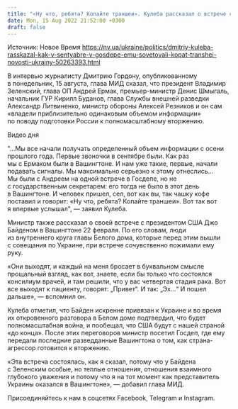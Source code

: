 ```yaml
---
title: "«Ну что, ребята? Копайте траншеи». Кулеба рассказал о встрече с представителем Госдепа США в сентябре 2021-го"
date: Mon, 15 Aug 2022 21:52:00 +0300
draft: false
---
```

Источник: Новое Время https://nv.ua/ukraine/politics/dmitriy-kuleba-rasskazal-kak-v-sentyabre-v-gosdepe-emu-sovetovali-kopat-transhei-novosti-ukrainy-50263393.html


В интервью журналисту Дмитрию Гордону, опубликованному в понедельник, 15 августа, глава МИД сказал, что президент Владимир Зеленский, глава ОП Андрей Ермак, премьер-министр Денис Шмыгаль, начальник ГУР Кирилл Буданов, глава Службы внешней разведки Александр Литвиненко, министр обороны Алексей Резников и он сам «владели приблизительно одинаковым объемом информации» по поводу подготовки России к полномасштабному вторжению.

 Видео дня   

"…Мы все начали получать определенный объем информации с осени прошлого года. Первые звоночки в сентябре были. Как раз мы с Ермаком были в Вашингтоне. И нам уже такие, первые, начали подавать сигналы. Мы максимально серьезно к этому отнеслись… Мы были с Андреем на одной встрече в Госдепе, но не с государственным секретарем: его тогда не было в этот день в Вашингтоне. И человек пришел, сел, вот как вы, так чашку кофе поставил и говорит: «Ну что, ребята? Копайте траншеи». Вот так вот я впервые услышал", — заявил Кулеба.

Министр также рассказал о своей встрече с президентом США Джо Байденом в Вашингтоне 22 февраля. По его словам, люди из внутреннего круга главы Белого дома, которые перед этим вышли с совещания по Украине, при встрече сочувственно пожимали ему руку.

«Они выходят, и каждый на меня бросает в буквальном смысле прощальный взгляд, как вот, знаете, если бы только что состоялся консилиум врачей, и там решили, что у вас четвертая стадия рака. Вот все выходят к пациенту, говорят: „Привет“. И так: „Эх…“ И пошел дальше», — вспомнил он.

Кулеба отметил, что Байден искренне привязан к Украине и во время их откровенного разговора в Белом доме подтвердил, что будет полномасштабная война, и пообещал, что США будут с нашей страной «до конца». После этих переговоров министр посетил Госдеп, где ему передали последние разведданные Вашингтона о том, как страна-агрессор готовится к вторжению.

«Эта встреча состоялась, как я сказал, потому что у Байдена с Зеленским особые, но теплые отношения, отношения взаимного глубокого уважения и потому что я на тот момент как представитель Украины оказался в Вашингтоне», — добавил глава МИД.

Присоединяйтесь к нам в соцсетях Facebook, Telegram и Instagram.
